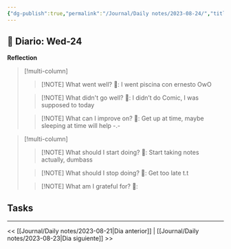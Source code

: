 ```yaml
---
{"dg-publish":true,"permalink":"/Journal/Daily notes/2023-08-24/","title":"2023-08-22","tags":["Daily"],"created":"2023-08-22T11:45:57.765-05:00","updated":"2023-09-08T19:36:26.237-05:00"}
---
```



## 📅 Diario: Wed-24


**Reflection**

> [!multi-column]
> 
> > [!NOTE] What went well?
> > 💭: I went piscina con ernesto OwO
> 
> > [!NOTE] What didn't go well?
> > 💭: I didn’t do Comic, I was supposed to today
> 
> > [!NOTE] What can I improve on?
> > 💭: Get up at time, maybe sleeping at time will help -.-
> 

> [!multi-column]
> 
> > [!NOTE] What should I start doing?
> > 💭: Start taking notes actually, dumbass
> 
> > [!NOTE] What should I stop doing?
> > 💭: Get too late t.t
> 
> > [!NOTE] What am I grateful for?
> > 💭: 
> 

## Tasks

- - - 

<< [[Journal/Daily notes/2023-08-21\|Dia anterior]] | [[Journal/Daily notes/2023-08-23\|Dia siguiente]] >>
